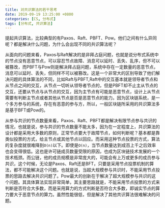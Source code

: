 ```yaml
---
title: 对共识算法的若干思考
date: 2019-09-19 13:25:00 +0800
categories: [CS, 分布式]
tags: [分布式, 共识算法]
---
```


提起共识算法，比较典型的有Paxos、Raft、PBFT、Pow。他们之间有什么异同呢？都是解决什么问题，为什么会出现不同的共识算法呢？

从面向的问题来看，Paxos与Raft解决的是非拜占庭问题，也就是说分布式系统中的节点没有恶意节点，可以容忍节点故障、消息可以延时、丢失、乱序，但不可以被篡改，而PBFT与Pow则是解决拜占庭问题，系统中存在一定数量的恶意节点，消息可以延时、丢失，但同样不可以被篡改。这是一个非常大的区别导致了他们解决问题的具体算法的不同，比如Raft与PBFT,Raft中的交互基本就是领导者节点和从节点之间的交互，从节点一切听从领导者节点的，但是PBFT却不止主从节点的交互，还要从节点与从节点的交互，因为主节点有可能是恶意节点，设计上从节点需要有判断主节点或者其他从节点是否是恶意节点的能力。因为区块链系统，是一个多方参与的系统，存在有恶意的参与方，所以，一般区块链所采用的共识算法多是基于BFT或Pow的。

从参与共识的节点数量来看，Paxos、Raft、PBFT都是解决有限节点参与共识的情况，也就是说，参与共识的节点数量不能太多，因为在一定程度上，共识算法的设计都是采用大多数的原则，正常节点要大于故障节点，如何判断呢？基本都是靠类似投票的方式，给主节点或其他节点以回应。而采用这种节点投票的方式，算法的复杂度就很难降到`O(n)`以下。即使是`O(n)`，当节点数量达到成百上千之后效率也会变得很低。这也是许可链成员数量受限的原因，也成为区块链技术发展的一个技术瓶颈。而公链，他的成员规模是非常庞大的，可能会有上万或更多的成员参与共识，这个时候，无论是Paxos、Raft还是BFT，只要是采用节点投票机制的算法，都不可能解决这个问题。也就是说，当超大规模参与共识时，不能采用节点投票的思路去解决共识问题了。Pow最大的创新在于解决了超大规模参与共识的这个问题。其具体算法实现非常简单，其主要思路就是，不能采用节点投票的方式来判断是否符合大多数，而是采用算力的方式判断是否符合大多数，即诚实节点的算力要大于恶意节点的算力。虽然性能很低，但是解决了其他共识算法很难解决的问题。

